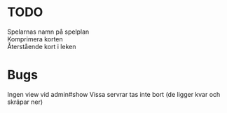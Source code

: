 <h1>TODO</h1>

Spelarnas namn på spelplan <br />
Komprimera korten <br />
Återstående kort i leken<br />

<h1>Bugs</h1>
Ingen view vid admin#show
Vissa servrar tas inte bort (de ligger kvar och skräpar ner)<br />
